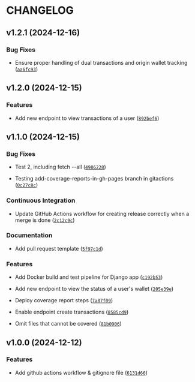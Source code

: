 # CHANGELOG


## v1.2.1 (2024-12-16)

### Bug Fixes

- Ensure proper handling of dual transactions and origin wallet tracking
  ([`aa6fc93`](https://github.com/rubengonzlez17/wallet_service/commit/aa6fc936c20feaa7a582abfc54718c9e942aba58))


## v1.2.0 (2024-12-15)

### Features

- Add new endpoint to view transactions of a user
  ([`892bef6`](https://github.com/rubengonzlez17/wallet_service/commit/892bef6fa91b9bf6f736b70825e03e3599ddf2a6))


## v1.1.0 (2024-12-15)

### Bug Fixes

- Test 2, including fetch --all
  ([`4986228`](https://github.com/rubengonzlez17/wallet_service/commit/498622817848ee3f199c753081039d232e2d90fa))

- Testing add-coverage-reports-in-gh-pages branch in gitactions
  ([`0c27c8c`](https://github.com/rubengonzlez17/wallet_service/commit/0c27c8c0cae7166029f81592bf82026a8922e3e9))

### Continuous Integration

- Update GitHub Actions workflow for creating release correctly when a merge is done
  ([`2c12c9c`](https://github.com/rubengonzlez17/wallet_service/commit/2c12c9c34a634131f1e73cb319d08b84548f2f79))

### Documentation

- Add pull request template
  ([`5f97c1d`](https://github.com/rubengonzlez17/wallet_service/commit/5f97c1d87d2190e08f649438c016eaa052b77d69))

### Features

- Add Docker build and test pipeline for Django app
  ([`c192b53`](https://github.com/rubengonzlez17/wallet_service/commit/c192b5317307e070b25f704c11ad8f57ae3bd20a))

- Add new endpoint to view the status of a user's wallet
  ([`205e39e`](https://github.com/rubengonzlez17/wallet_service/commit/205e39ef29eb139363efcdf4e0f177dd713908e3))

- Deploy coverage report steps
  ([`7a87f09`](https://github.com/rubengonzlez17/wallet_service/commit/7a87f09118744d8fb62e3dd83d382acd81d5b395))

- Enable endpoint create transactions
  ([`8585cd9`](https://github.com/rubengonzlez17/wallet_service/commit/8585cd96092b28615f5c3f66554a2d2b4e00cd1b))

- Omit files that cannot be covered
  ([`81b0906`](https://github.com/rubengonzlez17/wallet_service/commit/81b0906d5148e49601df0387a4b6262b31dc96de))


## v1.0.0 (2024-12-12)

### Features

- Add github actions workflow & gitignore file
  ([`6131d66`](https://github.com/rubengonzlez17/wallet_service/commit/6131d667771c071d3024265a4b3548114498e903))
